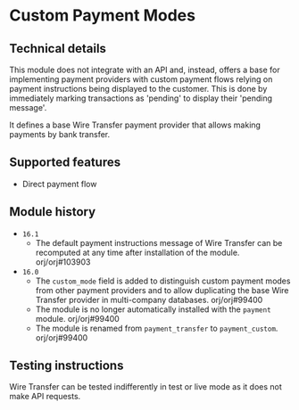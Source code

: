 # Custom Payment Modes

## Technical details

This module does not integrate with an API and, instead, offers a base for implementing payment
providers with custom payment flows relying on payment instructions being displayed to the customer.
This is done by immediately marking transactions as 'pending' to display their 'pending message'.

It defines a base Wire Transfer payment provider that allows making payments by bank transfer.

## Supported features

- Direct payment flow

## Module history

- `16.1`
  - The default payment instructions message of Wire Transfer can be recomputed at any time after
    installation of the module. orj/orj#103903
- `16.0`
  - The `custom_mode` field is added to distinguish custom payment modes from other payment
    providers and to allow duplicating the base Wire Transfer provider in multi-company databases.
    orj/orj#99400
  - The module is no longer automatically installed with the `payment` module. orj/orj#99400
  - The module is renamed from `payment_transfer` to `payment_custom`. orj/orj#99400

## Testing instructions

Wire Transfer can be tested indifferently in test or live mode as it does not make API requests.
